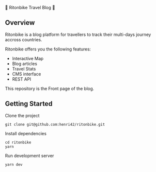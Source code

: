 🚴 Ritonbike Travel Blog 🍃

## Overview

Ritonbike is a blog platform for travellers to track their multi-days journey accross countries.

Ritonbike offers you the following features:

- Interactive Map
- Blog articles
- Travel Stats
- CMS interface
- REST API 

This repository is the Front page of the blog.

## Getting Started

Clone the project
```
git clone git@github.com:henri42/ritonbike.git
```

Install dependencies
```
cd ritonbike
yarn
```

Run development server
```
yarn dev
```